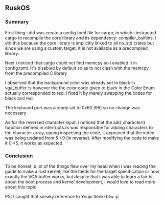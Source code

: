 ## RuskOS
### Summary
First thing i did was create a config.toml file for cargo, in which i instructed cargo to recompile the core library and its dependency: compiler_builtins. I did this because the core library is implicitly linked to all no_std crates but since we are using a custom target, it is not available as a precompiled library.

Next i noticed that cargo could not find memcpy so i enabled it in config.toml. It's disabled by default so as to not clash with the memcpy from the precompiled C library

I observed that the background color was already set to black in vga_buffer.rs however the the color code given to black in the Color Enum actually corresponded to red, i fixed it by merely swapping the codes for black and red.

The keyboard port was already set to 0x60 (96) so no change was necessary

As for the reversed character input, i noticed that the add_character() function defined in interrupts.rs was responsible for adding characters to the character array, upong inspecting the code, it appeared that the index was being updated from 5->0 (in reverse). After modifying the code to make it 0->5, it works as expected.
### Conclusion
To be honest, a lot of the things flew over my head when i was reading the guide to make a rust kernel, like the fields for the target specification or how exactly the VGA buffer works, but despite that i was able to learn a fair bit about the boot process and kernel development, i would love to read more about this topic.

PS: I caught that sneaky reference to Youjo Senki btw :p
